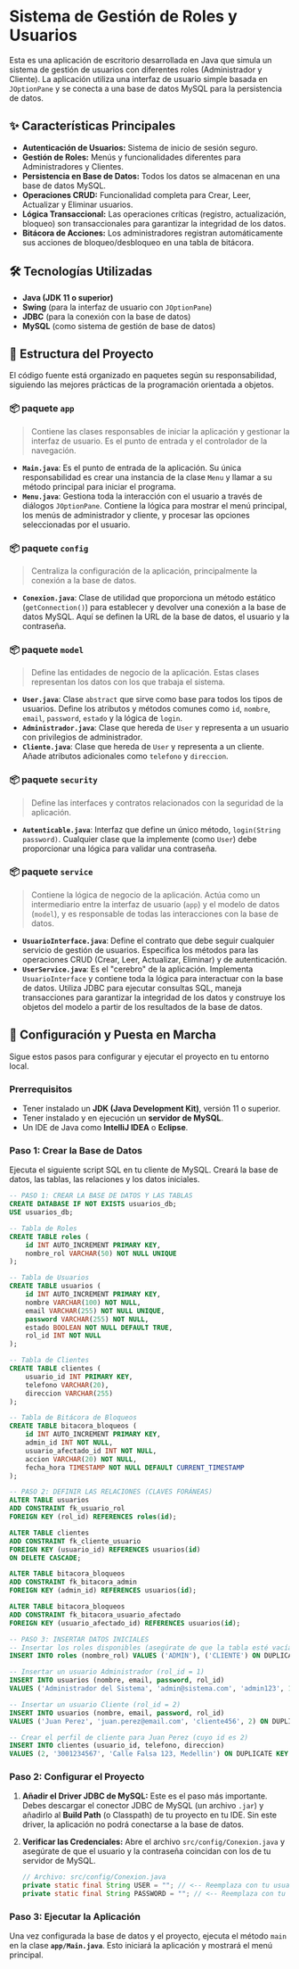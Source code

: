 # Sistema de Gestión de Roles y Usuarios

Esta es una aplicación de escritorio desarrollada en Java que simula un sistema de gestión de usuarios con diferentes roles (Administrador y Cliente). La aplicación utiliza una interfaz de usuario simple basada en `JOptionPane` y se conecta a una base de datos MySQL para la persistencia de datos.

## ✨ Características Principales

*   **Autenticación de Usuarios:** Sistema de inicio de sesión seguro.
*   **Gestión de Roles:** Menús y funcionalidades diferentes para Administradores y Clientes.
*   **Persistencia en Base de Datos:** Todos los datos se almacenan en una base de datos MySQL.
*   **Operaciones CRUD:** Funcionalidad completa para Crear, Leer, Actualizar y Eliminar usuarios.
*   **Lógica Transaccional:** Las operaciones críticas (registro, actualización, bloqueo) son transaccionales para garantizar la integridad de los datos.
*   **Bitácora de Acciones:** Los administradores registran automáticamente sus acciones de bloqueo/desbloqueo en una tabla de bitácora.

## 🛠️ Tecnologías Utilizadas

*   **Java (JDK 11 o superior)**
*   **Swing** (para la interfaz de usuario con `JOptionPane`)
*   **JDBC** (para la conexión con la base de datos)
*   **MySQL** (como sistema de gestión de base de datos)

## 📂 Estructura del Proyecto

El código fuente está organizado en paquetes según su responsabilidad, siguiendo las mejores prácticas de la programación orientada a objetos.

### 📦 paquete `app`

> Contiene las clases responsables de iniciar la aplicación y gestionar la interfaz de usuario. Es el punto de entrada y el controlador de la navegación.

*   **`Main.java`**: Es el punto de entrada de la aplicación. Su única responsabilidad es crear una instancia de la clase `Menu` y llamar a su método principal para iniciar el programa.
*   **`Menu.java`**: Gestiona toda la interacción con el usuario a través de diálogos `JOptionPane`. Contiene la lógica para mostrar el menú principal, los menús de administrador y cliente, y procesar las opciones seleccionadas por el usuario.

### 📦 paquete `config`

> Centraliza la configuración de la aplicación, principalmente la conexión a la base de datos.

*   **`Conexion.java`**: Clase de utilidad que proporciona un método estático (`getConnection()`) para establecer y devolver una conexión a la base de datos MySQL. Aquí se definen la URL de la base de datos, el usuario y la contraseña.

### 📦 paquete `model`

> Define las entidades de negocio de la aplicación. Estas clases representan los datos con los que trabaja el sistema.

*   **`User.java`**: Clase `abstract` que sirve como base para todos los tipos de usuarios. Define los atributos y métodos comunes como `id`, `nombre`, `email`, `password`, `estado` y la lógica de `login`.
*   **`Administrador.java`**: Clase que hereda de `User` y representa a un usuario con privilegios de administrador.
*   **`Cliente.java`**: Clase que hereda de `User` y representa a un cliente. Añade atributos adicionales como `telefono` y `direccion`.

### 📦 paquete `security`

> Define las interfaces y contratos relacionados con la seguridad de la aplicación.

*   **`Autenticable.java`**: Interfaz que define un único método, `login(String password)`. Cualquier clase que la implemente (como `User`) debe proporcionar una lógica para validar una contraseña.

### 📦 paquete `service`

> Contiene la lógica de negocio de la aplicación. Actúa como un intermediario entre la interfaz de usuario (`app`) y el modelo de datos (`model`), y es responsable de todas las interacciones con la base de datos.

*   **`UsuarioInterface.java`**: Define el contrato que debe seguir cualquier servicio de gestión de usuarios. Especifica los métodos para las operaciones CRUD (Crear, Leer, Actualizar, Eliminar) y de autenticación.
*   **`UserService.java`**: Es el "cerebro" de la aplicación. Implementa `UsuarioInterface` y contiene toda la lógica para interactuar con la base de datos. Utiliza JDBC para ejecutar consultas SQL, maneja transacciones para garantizar la integridad de los datos y construye los objetos del modelo a partir de los resultados de la base de datos.

## 🚀 Configuración y Puesta en Marcha

Sigue estos pasos para configurar y ejecutar el proyecto en tu entorno local.

### Prerrequisitos

*   Tener instalado un **JDK (Java Development Kit)**, versión 11 o superior.
*   Tener instalado y en ejecución un **servidor de MySQL**.
*   Un IDE de Java como **IntelliJ IDEA** o **Eclipse**.

### Paso 1: Crear la Base de Datos

Ejecuta el siguiente script SQL en tu cliente de MySQL. Creará la base de datos, las tablas, las relaciones y los datos iniciales.

```sql
-- PASO 1: CREAR LA BASE DE DATOS Y LAS TABLAS
CREATE DATABASE IF NOT EXISTS usuarios_db;
USE usuarios_db;

-- Tabla de Roles
CREATE TABLE roles (
    id INT AUTO_INCREMENT PRIMARY KEY,
    nombre_rol VARCHAR(50) NOT NULL UNIQUE
);

-- Tabla de Usuarios
CREATE TABLE usuarios (
    id INT AUTO_INCREMENT PRIMARY KEY,
    nombre VARCHAR(100) NOT NULL,
    email VARCHAR(255) NOT NULL UNIQUE,
    password VARCHAR(255) NOT NULL,
    estado BOOLEAN NOT NULL DEFAULT TRUE,
    rol_id INT NOT NULL
);

-- Tabla de Clientes
CREATE TABLE clientes (
    usuario_id INT PRIMARY KEY,
    telefono VARCHAR(20),
    direccion VARCHAR(255)
);

-- Tabla de Bitácora de Bloqueos
CREATE TABLE bitacora_bloqueos (
    id INT AUTO_INCREMENT PRIMARY KEY,
    admin_id INT NOT NULL,
    usuario_afectado_id INT NOT NULL,
    accion VARCHAR(20) NOT NULL,
    fecha_hora TIMESTAMP NOT NULL DEFAULT CURRENT_TIMESTAMP
);

-- PASO 2: DEFINIR LAS RELACIONES (CLAVES FORÁNEAS)
ALTER TABLE usuarios
ADD CONSTRAINT fk_usuario_rol
FOREIGN KEY (rol_id) REFERENCES roles(id);

ALTER TABLE clientes
ADD CONSTRAINT fk_cliente_usuario
FOREIGN KEY (usuario_id) REFERENCES usuarios(id)
ON DELETE CASCADE;

ALTER TABLE bitacora_bloqueos
ADD CONSTRAINT fk_bitacora_admin
FOREIGN KEY (admin_id) REFERENCES usuarios(id);

ALTER TABLE bitacora_bloqueos
ADD CONSTRAINT fk_bitacora_usuario_afectado
FOREIGN KEY (usuario_afectado_id) REFERENCES usuarios(id);

-- PASO 3: INSERTAR DATOS INICIALES
-- Insertar los roles disponibles (asegúrate de que la tabla esté vacía)
INSERT INTO roles (nombre_rol) VALUES ('ADMIN'), ('CLIENTE') ON DUPLICATE KEY UPDATE nombre_rol=nombre_rol;

-- Insertar un usuario Administrador (rol_id = 1)
INSERT INTO usuarios (nombre, email, password, rol_id) 
VALUES ('Administrador del Sistema', 'admin@sistema.com', 'admin123', 1) ON DUPLICATE KEY UPDATE email=email;

-- Insertar un usuario Cliente (rol_id = 2)
INSERT INTO usuarios (nombre, email, password, rol_id) 
VALUES ('Juan Perez', 'juan.perez@email.com', 'cliente456', 2) ON DUPLICATE KEY UPDATE email=email;

-- Crear el perfil de cliente para Juan Perez (cuyo id es 2)
INSERT INTO clientes (usuario_id, telefono, direccion) 
VALUES (2, '3001234567', 'Calle Falsa 123, Medellin') ON DUPLICATE KEY UPDATE usuario_id=usuario_id;
```

### Paso 2: Configurar el Proyecto

1.  **Añadir el Driver JDBC de MySQL:** Este es el paso más importante. Debes descargar el conector JDBC de MySQL (un archivo `.jar`) y añadirlo al **Build Path** (o Classpath) de tu proyecto en tu IDE. Sin este driver, la aplicación no podrá conectarse a la base de datos.

2.  **Verificar las Credenciales:** Abre el archivo `src/config/Conexion.java` y asegúrate de que el usuario y la contraseña coincidan con los de tu servidor de MySQL.

    ```java
    // Archivo: src/config/Conexion.java
    private static final String USER = ""; // <-- Reemplaza con tu usuario de MySQL
    private static final String PASSWORD = ""; // <-- Reemplaza con tu contraseña
    ```

### Paso 3: Ejecutar la Aplicación

Una vez configurada la base de datos y el proyecto, ejecuta el método `main` en la clase **`app/Main.java`**. Esto iniciará la aplicación y mostrará el menú principal.
